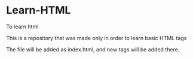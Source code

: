 # Learn-HTML
To learn html

This is a repository that was made only in order to learn basic HTML tags

The file will be added as index.html, and new tags will be added there.
